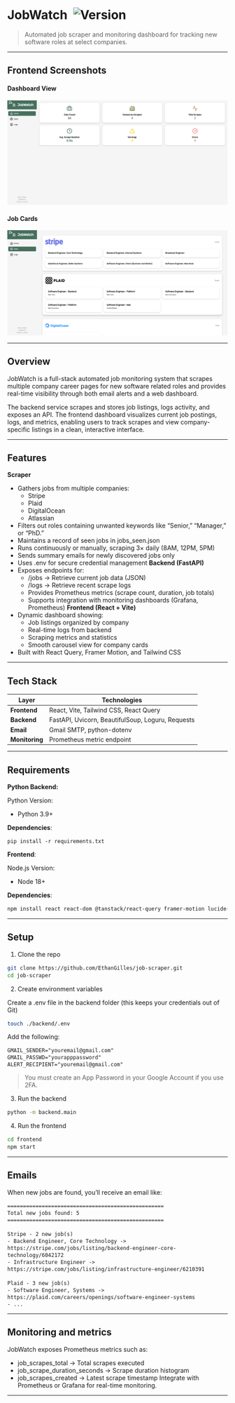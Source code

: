 # JobWatch &nbsp;![Version](https://img.shields.io/badge/version-0.7.13-blue?style=for-the-badge)
> Automated job scraper and monitoring dashboard 
for tracking new software roles at select companies.

---
## Frontend Screenshots
#### Dashboard View                                
![Dashboard Screenshot](https://github.com/EthanGilles/EthanGilles/blob/6e1a3fea0e881e49888331ece1bfaa0ae46db1ce/pics/jobwatchhome.png) 

#### Job Cards
![Job Cards Screenshot](https://github.com/EthanGilles/EthanGilles/blob/6e1a3fea0e881e49888331ece1bfaa0ae46db1ce/pics/jobwatchjobs.png)

---
## Overview
JobWatch is a full-stack automated job monitoring system that scrapes multiple 
company career pages for new software related roles and provides real-time 
visibility through both email alerts and a web dashboard.

The backend service scrapes and stores job listings, logs activity, and 
exposes an API. The frontend dashboard visualizes current job postings, logs, 
and metrics, enabling users to track scrapes and view company-specific
listings in a clean, interactive interface.

---
## Features
**Scraper**
- Gathers jobs from multiple companies:
    - Stripe
    - Plaid
    - DigitalOcean
    - Atlassian
- Filters out roles containing unwanted keywords like “Senior,” “Manager,” or “PhD.”
- Maintains a record of seen jobs in jobs_seen.json
- Runs continuously or manually, scraping 3× daily (8AM, 12PM, 5PM)
- Sends summary emails for newly discovered jobs only
- Uses .env for secure credential management
**Backend (FastAPI)**
- Exposes endpoints for:
    - /jobs → Retrieve current job data (JSON)
    - /logs → Retrieve recent scrape logs
    - Provides Prometheus metrics (scrape count, duration, job totals)
    - Supports integration with monitoring dashboards (Grafana, Prometheus)
**Frontend (React + Vite)**
- Dynamic dashboard showing:
    - Job listings organized by company
    - Real-time logs from backend
    - Scraping metrics and statistics
    - Smooth carousel view for company cards
- Built with React Query, Framer Motion, and Tailwind CSS

---
## Tech Stack
| Layer | Technologies |
|-------|---------------|
| **Frontend** | React, Vite, Tailwind CSS, React Query |
| **Backend** | FastAPI, Uvicorn, BeautifulSoup, Loguru, Requests |
| **Email** | Gmail SMTP, python-dotenv |
| **Monitoring** | Prometheus metric endpoint |

---
## Requirements

**Python Backend:**

Python Version:
- Python 3.9+

**Dependencies**:
```
pip install -r requirements.txt
```

**Frontend**:

Node.js Version:
- Node 18+

**Dependencies**:
```bash
npm install react react-dom @tanstack/react-query framer-motion lucide-react tailwindcss @fontsource/rubik
```

---
## Setup

1. Clone the repo

```bash
git clone https://github.com/EthanGilles/job-scraper.git
cd job-scraper
```

2. Create environment variables

Create a .env file in the backend folder (this keeps your credentials out of Git)
```bash
touch ./backend/.env
```

Add the following:
```
GMAIL_SENDER="youremail@gmail.com"
GMAIL_PASSWD="yourapppassword"
ALERT_RECIPIENT="youremail@gmail.com"
```
> You must create an App Password in your Google Account if you use 2FA.

3. Run the backend
```bash
python -m backend.main
```

4. Run the frontend
```bash
cd frontend
npm start
```


---
## Emails
When new jobs are found, you’ll receive an email like:

```
==================================================
Total new jobs found: 5
==================================================

Stripe - 2 new job(s)
- Backend Engineer, Core Technology -> https://stripe.com/jobs/listing/backend-engineer-core-technology/6042172
- Infrastructure Engineer -> https://stripe.com/jobs/listing/infrastructure-engineer/6210391

Plaid - 3 new job(s)
- Software Engineer, Systems -> https://plaid.com/careers/openings/software-engineer-systems
- ...
```

---
## Monitoring and metrics
JobWatch exposes Prometheus metrics such as:
- job_scrapes_total → Total scrapes executed
- job_scrape_duration_seconds → Scrape duration histogram
- job_scrapes_created → Latest scrape timestamp
Integrate with Prometheus or Grafana for real-time monitoring.

---
